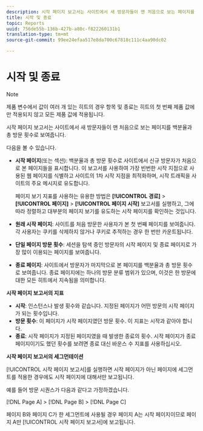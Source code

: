 ```yaml
---
description: 시작 페이지 보고서는 사이트에서 새 방문자들이 맨 처음으로 보는 페이지를 백분율과 총 방문 횟수로 보여줍니다.
title: 시작 및 종료
topic: Reports
uuid: 756de55b-136b-427b-a80c-f822260131b1
translation-type: tm+mt
source-git-commit: 99ee24efaa517e8da700c67818c111c4aa90dc02

---
```



# 시작 및 종료

>[!NOTE]
>제품 변수에서 값이 여러 개 있는 히트의 경우 항목 및 종료는 히트의 첫 번째 제품 값에만 적용되지 않고 모든 제품 값에 적용됩니다.

시작 페이지 보고서는 사이트에서 새 방문자들이 맨 처음으로 보는 페이지를 백분율과 총 방문 횟수로 보여줍니다.

다음을 볼 수 있습니다.

* **시작 페이지**(또는 섹션): 백분율과 총 방문 횟수로 사이트에서 신규 방문자가 처음으로 본 페이지들을 표시합니다. 이 보고서를 사용하여 가장 빈번한 시작 지점으로 사용된 웹 페이지를 식별하고 사이트의 1차 시작 지점을 최적화하며, 시작 트래픽을 사이트의 주요 메시지로 유도합니다.

   페이지 보기 지표를 사용하는 유용한 방법은 **[!UICONTROL 경로]** > **[!UICONTROL 페이지]** > **[!UICONTROL 페이지 시작]** 보고서를 실행하고, 그에 따라 정렬하고 대부분의 페이지 보기를 유도하는 시작 페이지를 확인하는 것입니다.

* **원래 시작 페이지**: 사이트를 처음 방문한 사용자가 본 첫 번째 페이지를 보여줍니다. 각 사용자는 쿠키를 삭제하지 않거나 쿠키로 추적하는 경우 한 번만 카운트됩니다.
* **단일 페이지 방문 횟수**: 세션을 탐색 중인 방문자의 시작 페이지 및 종료 페이지로 가장 많이 이용되는 페이지를 보여줍니다.
* **종료 페이지**: 사이트에서 방문자가 마지막으로 본 페이지를 백분율과 총 방문 횟수로 보여줍니다. 종료 페이지에는 하나의 방문 분류 범위가 있으며, 이것은 한 방문에 대한 모든 히트에서 지속됨을 의미합니다.

**시작 페이지 보고서의 지표**

* **시작**: 인스턴스나 발생 횟수와 같습니다. 지정된 페이지가 어떤 방문의 시작 페이지가 되는 횟수입니다.
* **방문 횟수**: 이 페이지가 시작 페이지였던 방문 횟수. 이 지표는 시작과 같아야 합니다.
* **종료**: 시작 페이지가 지정된 페이지였을 때 발생한 종료의 횟수. 시작 페이지가 종료 페이지이기도 했던 횟수를 보려면 종료 대신 바운스 수 지표를 사용하십시오.

**시작 페이지 보고서의 세그먼테이션**

[!UICONTROL 시작 페이지 보고서]를 실행하면 시작 페이지가 아닌 페이지에 세그먼트를 적용한 경우에도 시작 페이지에 대해서만 보고됩니다.

예를 들어 방문 시퀀스가 다음과 같다고 가정하겠습니다.

[!DNL Page A] > [!DNL Page B] > [!DNL Page C]

페이지 B와 페이지 C가 한 세그먼트에 사용될 경우 페이지 A는 시작 페이지이므로 페이지 A만 [!UICONTROL 시작 페이지 보고서]에 보고됩니다.
